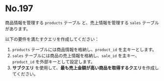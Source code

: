 # No.197

商品情報を管理する `products` テーブル と、売上情報を管理する `sales` テーブルがあります。

以下の要件を満たすクエリを作成してください：

1. `products` テーブルには商品情報を格納し、`product_id` を主キーとします。
2. `sales` テーブルには商品の売上情報を格納し、`sale_id` を主キー、`product_id` を外部キーとして設定します。
3. **サブクエリ** を使用して、**最も売上金額が高い商品を取得するクエリ**を作成してください。
